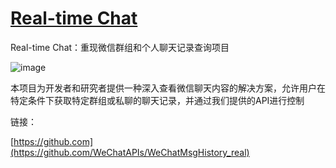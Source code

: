 # [Real-time Chat](https://github.com/myogg/meek/issues/90)

Real-time Chat：重现微信群组和个人聊天记录查询项目

![image](https://img.m.mw/file/7fe2853a1d301ae7da17f.jpg)

本项目为开发者和研究者提供一种深入查看微信聊天内容的解决方案，允许用户在特定条件下获取特定群组或私聊的聊天记录，并通过我们提供的API进行控制

链接：

[https://github.com](https://github.com/WeChatAPIs/WeChatMsgHistory_real)